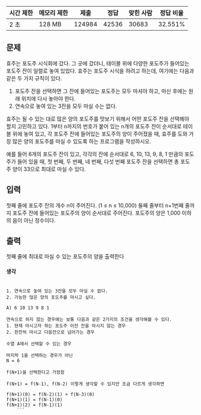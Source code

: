 
|시간 제한|메모리 제한|제출|정답|맞힌 사람|정답 비율|
|---|---|---|---|---|---|
|2 초|128 MB|124984|42536|30683|32.551%|

## 문제

효주는 포도주 시식회에 갔다. 그 곳에 갔더니, 테이블 위에 다양한 포도주가 들어있는 포도주 잔이 일렬로 놓여 있었다. 효주는 포도주 시식을 하려고 하는데, 여기에는 다음과 같은 두 가지 규칙이 있다.

1. 포도주 잔을 선택하면 그 잔에 들어있는 포도주는 모두 마셔야 하고, 마신 후에는 원래 위치에 다시 놓아야 한다.
2. 연속으로 놓여 있는 3잔을 모두 마실 수는 없다.

효주는 될 수 있는 대로 많은 양의 포도주를 맛보기 위해서 어떤 포도주 잔을 선택해야 할지 고민하고 있다. 1부터 n까지의 번호가 붙어 있는 n개의 포도주 잔이 순서대로 테이블 위에 놓여 있고, 각 포도주 잔에 들어있는 포도주의 양이 주어졌을 때, 효주를 도와 가장 많은 양의 포도주를 마실 수 있도록 하는 프로그램을 작성하시오. 

예를 들어 6개의 포도주 잔이 있고, 각각의 잔에 순서대로 6, 10, 13, 9, 8, 1 만큼의 포도주가 들어 있을 때, 첫 번째, 두 번째, 네 번째, 다섯 번째 포도주 잔을 선택하면 총 포도주 양이 33으로 최대로 마실 수 있다.

## 입력

첫째 줄에 포도주 잔의 개수 n이 주어진다. (1 ≤ n ≤ 10,000) 둘째 줄부터 n+1번째 줄까지 포도주 잔에 들어있는 포도주의 양이 순서대로 주어진다. 포도주의 양은 1,000 이하의 음이 아닌 정수이다.

## 출력

첫째 줄에 최대로 마실 수 있는 포도주의 양을 출력한다


#### 생각
```

1. 연속으로 놓여 있는 3잔을 모두 마실 수 없다.
2. 가능한 많은 양의 포도주를 마시고 싶다.

A) 6 10 13 9 8 1

연속으로 하지 않는 경우에는 보통 다음과 같은 2가지의 조건을 생각해볼 수 있다.
1. 현재 마시고자 하는 포도주 이전 잔을 마시지 않는 경우
2. 한잔씩 마시고 다음잔으로 넘어가는 경우

수열 A에서 선택할 수 있는 경우

마지막 1을 선택하는 경우가 아닌 
N = 6

f(N+1)을 선택한다고 가정함

f(N+1) = f(N-1), f(N-2) 이렇게 생각할 수 있지만 조금 다르게 생각하면

f(N+1)(0) = f(N-2)(1) + f(N-3)(0)
f(N+1)(1) = f(N-1)(0)
f(N+1)(2) = f(N-1)(1)
	```